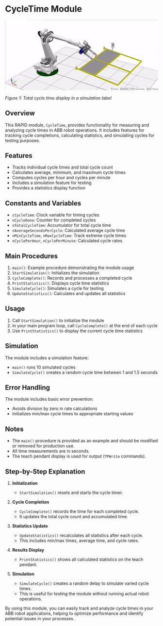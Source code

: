 # CycleTime Module

![chrono in simulation](https://raw.githubusercontent.com/FLo-ABB/RAPID-Scripts-and-Demos/main/cycleTime/img/cycleTime.gif)

*Figure 1: Total cycle time display in a simulation label*

## Overview

This RAPID module, `CycleTime`, provides functionality for measuring and analyzing cycle times in ABB robot operations. It includes features for tracking cycle completions, calculating statistics, and simulating cycles for testing purposes.

## Features

- Tracks individual cycle times and total cycle count
- Calculates average, minimum, and maximum cycle times
- Computes cycles per hour and cycles per minute
- Includes a simulation feature for testing
- Provides a statistics display function

## Constants and Variables

- `cCycleTime`: Clock variable for timing cycles
- `nCycleDone`: Counter for completed cycles
- `nTotalCycleTime`: Accumulator for total cycle time
- `nAverageSecondsPerCycle`: Calculated average cycle time
- `nMinCycleTime`, `nMaxCycleTime`: Track extreme cycle times
- `nCyclePerHour`, `nCyclePerMinute`: Calculated cycle rates

## Main Procedures

1. `main()`: Example procedure demonstrating the module usage
2. `StartSimulation()`: Initializes the simulation
3. `CycleComplete()`: Records and processes a completed cycle
4. `PrintStatistics()`: Displays cycle time statistics
5. `SimulateCycle()`: Simulates a cycle for testing
6. `UpdateStatistics()`: Calculates and updates all statistics

## Usage

1. Call `StartSimulation()` to initialize the module
2. In your main program loop, call `CycleComplete()` at the end of each cycle
3. Use `PrintStatistics()` to display the current cycle time statistics

## Simulation

The module includes a simulation feature:
- `main()` runs 10 simulated cycles
- `SimulateCycle()` creates a random cycle time between 1 and 1.5 seconds

## Error Handling

The module includes basic error prevention:
- Avoids division by zero in rate calculations
- Initializes min/max cycle times to appropriate starting values

## Notes

- The `main()` procedure is provided as an example and should be modified or removed for production use.
- All time measurements are in seconds.
- The teach pendant display is used for output (`TPWrite` commands).

## Step-by-Step Explanation

1. **Initialization**
   - `StartSimulation()` resets and starts the cycle timer.

2. **Cycle Completion**
   - `CycleComplete()` records the time for each completed cycle.
   - It updates the total cycle count and accumulated time.

3. **Statistics Update**
   - `UpdateStatistics()` recalculates all statistics after each cycle.
   - This includes min/max times, average time, and cycle rates.

4. **Results Display**
   - `PrintStatistics()` shows all calculated statistics on the teach pendant.

5. **Simulation**
   - `SimulateCycle()` creates a random delay to simulate varied cycle times.
   - This is useful for testing the module without running actual robot operations.

By using this module, you can easily track and analyze cycle times in your ABB robot applications, helping to optimize performance and identify potential issues in your processes.